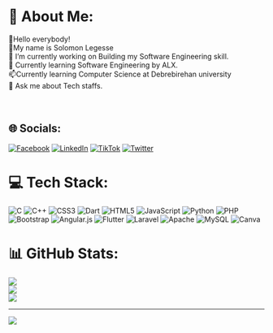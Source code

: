# 💫 About Me:
🌱Hello everybody!<br>🏫My name is Solomon Legesse<br>🔭 I’m currently working on Building my Software Engineering skill.<br>🌱 Currently learning Software Engineering by ALX.<br>📫Currently learning Computer Science at Debrebirehan university<br>💬 Ask me about Tech staffs.<br><br><br>


## 🌐 Socials:
[![Facebook](https://img.shields.io/badge/Facebook-%231877F2.svg?logo=Facebook&logoColor=white)](https://facebook.com/https://www.facebook.com/settings?tab=account&section=username) [![LinkedIn](https://img.shields.io/badge/LinkedIn-%230077B5.svg?logo=linkedin&logoColor=white)](https://linkedin.com/in/https://www.linkedin.com/in/solomon-legesse-6125b8245?lipi=urn%3Ali%3Apage%3Ad_flagship3_profile_view_base_contact_details%3B4wMlh5VPTOGWsSBoxjq8mg%3D%3D) [![TikTok](https://img.shields.io/badge/TikTok-%23000000.svg?logo=TikTok&logoColor=white)](https://tiktok.com/@www.tiktok.com/@sol1-24) [![Twitter](https://img.shields.io/badge/Twitter-%231DA1F2.svg?logo=Twitter&logoColor=white)](https://twitter.com/@slegesse2436) 

# 💻 Tech Stack:
![C](https://img.shields.io/badge/c-%2300599C.svg?style=for-the-badge&logo=c&logoColor=white) ![C++](https://img.shields.io/badge/c++-%2300599C.svg?style=for-the-badge&logo=c%2B%2B&logoColor=white) ![CSS3](https://img.shields.io/badge/css3-%231572B6.svg?style=for-the-badge&logo=css3&logoColor=white) ![Dart](https://img.shields.io/badge/dart-%230175C2.svg?style=for-the-badge&logo=dart&logoColor=white) ![HTML5](https://img.shields.io/badge/html5-%23E34F26.svg?style=for-the-badge&logo=html5&logoColor=white) ![JavaScript](https://img.shields.io/badge/javascript-%23323330.svg?style=for-the-badge&logo=javascript&logoColor=%23F7DF1E) ![Python](https://img.shields.io/badge/python-3670A0?style=for-the-badge&logo=python&logoColor=ffdd54) ![PHP](https://img.shields.io/badge/php-%23777BB4.svg?style=for-the-badge&logo=php&logoColor=white) ![Bootstrap](https://img.shields.io/badge/bootstrap-%23563D7C.svg?style=for-the-badge&logo=bootstrap&logoColor=white) ![Angular.js](https://img.shields.io/badge/angular.js-%23E23237.svg?style=for-the-badge&logo=angularjs&logoColor=white) ![Flutter](https://img.shields.io/badge/Flutter-%2302569B.svg?style=for-the-badge&logo=Flutter&logoColor=white) ![Laravel](https://img.shields.io/badge/laravel-%23FF2D20.svg?style=for-the-badge&logo=laravel&logoColor=white) ![Apache](https://img.shields.io/badge/apache-%23D42029.svg?style=for-the-badge&logo=apache&logoColor=white) ![MySQL](https://img.shields.io/badge/mysql-%2300f.svg?style=for-the-badge&logo=mysql&logoColor=white) ![Canva](https://img.shields.io/badge/Canva-%2300C4CC.svg?style=for-the-badge&logo=Canva&logoColor=white)
# 📊 GitHub Stats:
![](https://github-readme-stats.vercel.app/api?username=solomon244&theme=dark&hide_border=false&include_all_commits=true&count_private=true)<br/>
![](https://github-readme-streak-stats.herokuapp.com/?user=solomon244&theme=dark&hide_border=false)<br/>
![](https://github-readme-stats.vercel.app/api/top-langs/?username=solomon244&theme=dark&hide_border=false&include_all_commits=true&count_private=true&layout=compact)

---
[![](https://visitcount.itsvg.in/api?id=solomon244&icon=0&color=0)](https://visitcount.itsvg.in)
